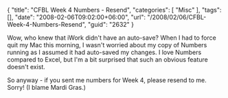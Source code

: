 {
	"title": "CFBL Week 4 Numbers - Resend",
	"categories": [
		"Misc"
	],
	"tags": [],
	"date": "2008-02-06T09:02:00+06:00",
	"url": "/2008/02/06/CFBL-Week-4-Numbers-Resend",
	"guid": "2632"
}

Wow, who knew that iWork didn't have an auto-save? When I had to force quit my Mac this morning, I wasn't worried about my copy of Numbers running as I assumed it had auto-saved my changes. I love Numbers compared to Excel, but I'm a bit surprised that such an obvious feature doesn't exist.

So anyway - if you sent me numbers for Week 4, please resend to me. Sorry! (I blame Mardi Gras.)